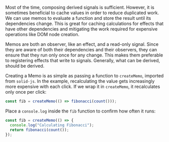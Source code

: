 Most of the time, composing derived signals is sufficient. However, it is sometimes beneficial to cache values in order to reduce duplicated work. We can use memos to evaluate a function and store the result until its dependencies change. This is great for caching calculations for effects that have other dependencies and mitigating the work required for expensive operations like DOM node creation.

Memos are both an observer, like an effect, and a read-only signal. Since they are aware of both their dependencies and their observers, they can ensure that they run only once for any change. This makes them preferable to registering effects that write to signals. Generally, what can be derived, should be derived.

Creating a Memo is as simple as passing a function to `createMemo`, imported from `solid-js`. In the example, recalculating the value gets increasingly more expensive with each click. If we wrap it in `createMemo`, it recalculates only once per click:

```jsx
const fib = createMemo(() => fibonacci(count()));
```
Place a `console.log` inside the `fib` function to confirm how often it runs:
```jsx
const fib = createMemo(() => {
  console.log("Calculating Fibonacci");
  return fibonacci(count());
});
```
